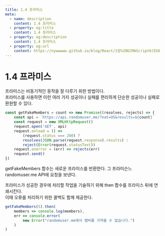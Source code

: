 ```yaml
---
title: 1.4 프라미스
mete:
  - name: description
    content: 1.4 프라미스
  - property: og:title
    content: 1.4 프라미스
  - property: og:description
    content: 1.4 프라미스
  - property: og:url
    content: https://nywwwww.github.io/blog/React/1장%20ECMAScript6(ES6)%20문법/04/
---
```


# 1.4 프라미스

프라미스는 비동기적인 동작을 잘 다루기 위한 방법이다.  
프라미스를 사용하면 이런 여러 가지 성공이나 실패를 편리하게 단순한 성공이나 실패로 환원할 수 있다.

```javascript
const getFakeMembers = count => new Promise((resolves, rejects) => {
    const api = `https://api.randomuser.me/?nat=US&results=${count}`
    const request = new XMLHttpRequest()
    request.open('GET', api)
    request.onload = () =>
        (request.status === 200) ?
        resolves(JSON.parse(request.response).results) :
        reject(Error(request.statusText))
    request.onerror = (err) => rejects(err)
    request.send()
})
```
getFakeMembers 함수는 새로운 프라미스를 반환한다. 그 프라미슨느 randomuser.me API에 요청을 보낸다.

프라미스가 성공한 경우에 처리할 작업을 기술하기 위해 then 함수를 프라미스 뒤에 연쇄시킨다.  
이때 오류를 처리하기 위한 콜백도 함께 제공한다.
```javascript
getFakeMembers(5).then(
    members => console.log(members),
    err => console.error(
        new Error("randomuser.me에서 멤버를 가져올 수 없습니다.")
    )
)
```


